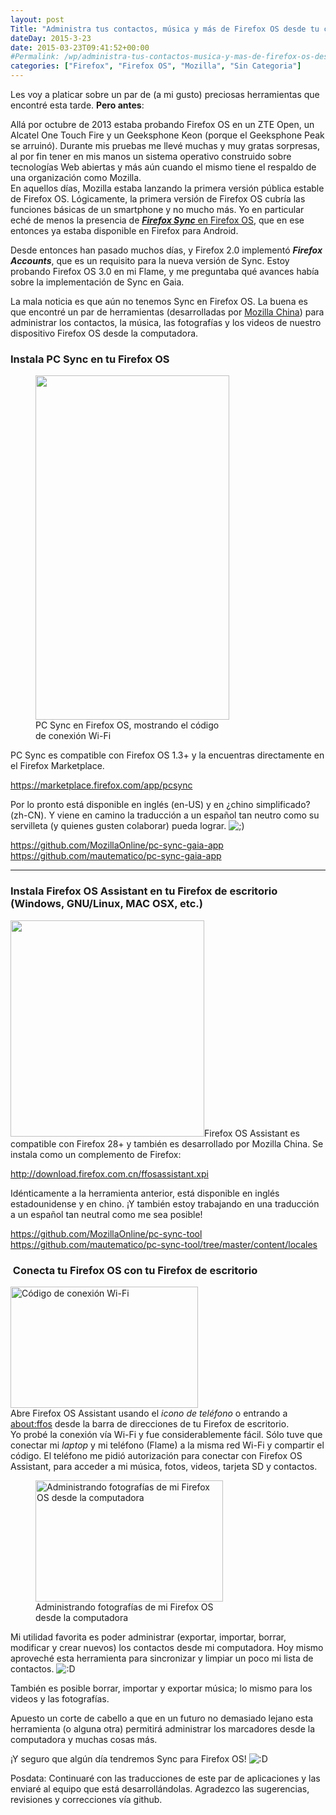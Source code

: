 ```yaml
---
layout: post
Title: "Administra tus contactos, música y más de Firefox OS desde tu computadora"
dateDay: 2015-3-23
date: 2015-03-23T09:41:52+00:00
#Permalink: /wp/administra-tus-contactos-musica-y-mas-de-firefox-os-desde-tu-computadora.html
categories: ["Firefox", "Firefox OS", "Mozilla", "Sin Categoria"]
---
```


<p>Les voy a platicar sobre un par de (a mi gusto) preciosas herramientas que encontré esta tarde. <strong>Pero antes</strong>:</p>
<p>Allá por octubre de 2013 estaba probando Firefox OS en un ZTE Open, un Alcatel One Touch Fire y un Geeksphone Keon (porque el Geeksphone Peak se arruinó). Durante mis pruebas me llevé muchas y muy gratas sorpresas, al por fin tener en mis manos un sistema operativo construido sobre tecnologías Web abiertas y más aún cuando el mismo tiene el respaldo de una organización como Mozilla.<br />
En aquellos días, Mozilla estaba lanzando la primera versión pública estable de Firefox OS. Lógicamente, la primera versión de Firefox OS cubría las funciones básicas de un smartphone y no mucho más. Yo en particular eché de menos la presencia de <a href="https://support.mozilla.org/es/questions/966944"><strong><em>Firefox Sync</em></strong> en Firefox OS</a>, que en ese entonces ya estaba disponible en Firefox para Android.</p>
<p>Desde entonces han pasado muchos días, y Firefox 2.0 implementó <em><strong>Firefox Accounts</strong></em>, que es un requisito para la nueva versión de Sync. Estoy probando Firefox OS 3.0 en mi Flame, y me preguntaba qué avances había sobre la implementación de Sync en Gaia.</p>
<p>La mala noticia es que aún no tenemos Sync en Firefox OS. La buena es que encontré un par de herramientas (desarrolladas por <a title="Firefox China Edition" href="http://www.firefox.com.cn/" target="_blank">Mozilla China</a>) para administrar los contactos, la música, las fotografías y los videos de nuestro dispositivo Firefox OS desde la computadora.</p>
<h3 id="instala-pcsync">Instala PC Sync en tu Firefox OS</h3>
<figure style="width: 310px;" class="wp-caption alignleft"><a href="https://marketplace.firefox.com/app/pcsync"><img class="" src="https://marketplace.cdn.mozilla.net/img/uploads/previews/full/157/157759.png?modified=1416537361" alt="" width="310" height="551" /></a><figcaption class="wp-caption-text">PC Sync en Firefox OS, mostrando el código de conexión Wi-Fi</figcaption></figure>
<p>PC Sync es compatible con Firefox OS 1.3+ y la encuentras directamente en el Firefox Marketplace.</p>
<p><a title="Firefox OS - Sync PC" href="https://marketplace.firefox.com/app/pcsync" target="_blank">https://marketplace.firefox.com/app/pcsync</a></p>
<p>Por lo pronto está disponible en inglés (en-US) y en ¿chino simplificado? (zh-CN). Y viene en camino la traducción a un español tan neutro como su servilleta (y quienes gusten colaborar) pueda lograr. <img src="http://blog.mautematico.com/wp-includes/images/smilies/icon_wink.gif" alt=";)" class="wp-smiley" /></p>
<p><a title="Código en GitHub de PC Sync para Firefox OS" href="https://github.com/MozillaOnline/pc-sync-gaia-app" target="_blank">https://github.com/MozillaOnline/pc-sync-gaia-app</a><br />
<a title="Mi Fork del proyecto, donde estoy trabajando en la traducción al español y, si me animo, en otras cosas." href="%20https://github.com/mautematico/pc-sync-gaia-app" target="_blank"> https://github.com/mautematico/pc-sync-gaia-app</a></p>
<hr />
<h3>Instala Firefox OS Assistant en tu Firefox de escritorio (Windows, GNU/Linux, MAC OSX, etc.)</h3>
<p><a href="http://blog.mautematico.com/wp-content/uploads/2015/03/Captura-de-pantalla-de-2015-03-22-183518.png"><img class=" wp-image-1052  alignright" src="http://blog.mautematico.com/wp-content/uploads/2015/03/Captura-de-pantalla-de-2015-03-22-183518.png" alt="" width="310" height="346" /></a>Firefox OS Assistant es compatible con Firefox 28+ y también es desarrollado por Mozilla China. Se instala como un complemento de Firefox:</p>
<p><a title="Firefox OS Assistant, para instalar en Firefox Desktop" href="http://download.firefox.com.cn/ffosassistant.xpi" target="_blank">http://download.firefox.com.cn/ffosassistant.xpi</a></p>
<p>Idénticamente a la herramienta anterior, está disponible en inglés estadounidense y en chino. ¡Y también estoy trabajando en una traducción a un español tan neutral como me sea posible!</p>
<p><a href="https://github.com/MozillaOnline/pc-sync-tool" target="_blank">https://github.com/MozillaOnline/pc-sync-tool</a><br />
<a href="https://github.com/mautematico/pc-sync-tool/tree/master/content/locales" target="_blank">https://github.com/mautematico/pc-sync-tool/tree/master/content/locales</a></p>
<h3> Conecta tu Firefox OS con tu Firefox de escritorio</h3>
<p><a href="http://blog.mautematico.com/wp-content/uploads/2015/03/Captura-el-2015-03-22-a-las-18.15.12.png"><img class="  wp-image-1053 alignleft" src="http://blog.mautematico.com/wp-content/uploads/2015/03/Captura-el-2015-03-22-a-las-18.15.12-300x194.png" alt="Código de conexión Wi-Fi" width="300" height="194" /></a><br />
Abre Firefox OS Assistant usando el <em>icono de teléfono</em> o entrando a <a href="about:ffos" target="_blank">about:ffos</a> desde la barra de direcciones de tu Firefox de escritorio.<br />
Yo probé la conexión vía Wi-Fi y fue considerablemente fácil. Sólo tuve que conectar mi <em>laptop</em> y mi teléfono (Flame) a la misma red Wi-Fi y compartir el código. El teléfono me pidió autorización para conectar con Firefox OS Assistant, para acceder a mi música, fotos, videos, tarjeta SD y contactos.</p>
<figure id="attachment_1049" style="width: 300px;" class="wp-caption alignright"><a href="http://blog.mautematico.com/wp-content/uploads/2015/03/Captura-el-2015-03-22-a-las-18.23.47.png"><img class="size-medium wp-image-1049" src="http://blog.mautematico.com/wp-content/uploads/2015/03/Captura-el-2015-03-22-a-las-18.23.47-300x194.png" alt="Administrando fotografías de mi Firefox OS desde la computadora" width="300" height="194" /></a><figcaption class="wp-caption-text">Administrando fotografías de mi Firefox OS desde la computadora</figcaption></figure>
<p>Mi utilidad favorita es poder administrar (exportar, importar, borrar, modificar y crear nuevos) los contactos desde mi computadora. Hoy mismo aproveché esta herramienta para sincronizar y limpiar un poco mi lista de contactos. <img src="http://blog.mautematico.com/wp-includes/images/smilies/icon_biggrin.gif" alt=":D" class="wp-smiley" /></p>
<p>También es posible borrar, importar y exportar música; lo mismo para los videos y las fotografías.</p>
<p>Apuesto un corte de cabello a que en un futuro no demasiado lejano esta herramienta (o alguna otra) permitirá administrar los marcadores desde la computadora y muchas cosas más.</p>
<p>¡Y seguro que algún día tendremos Sync para Firefox OS! <img src="http://blog.mautematico.com/wp-includes/images/smilies/icon_biggrin.gif" alt=":D" class="wp-smiley" /></p>
<p>Posdata: Continuaré con las traducciones de este par de aplicaciones y las enviaré al equipo que está desarrollándolas. Agradezco las sugerencias, revisiones y correcciones vía github.</p>
